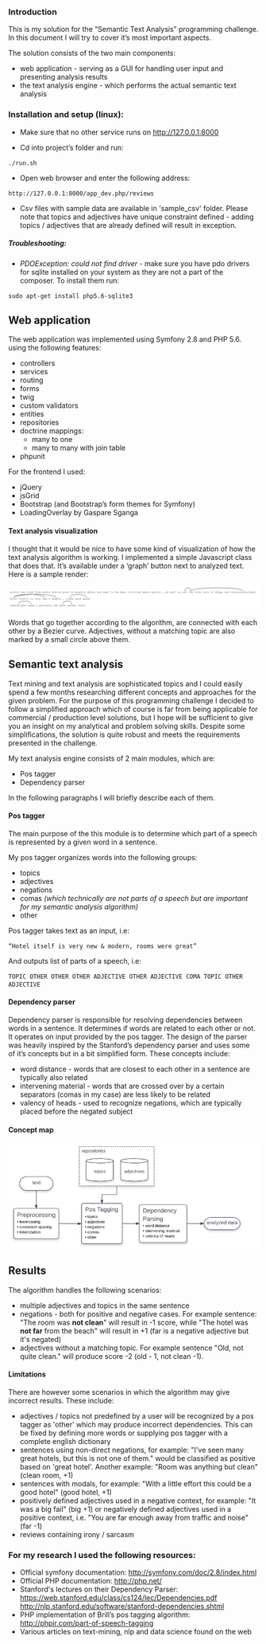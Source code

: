 ### Introduction

This is my solution for the “Semantic Text Analysis” programming challenge. In this document I will try to cover it’s most important aspects. 

The solution consists of the two main components:

* web application - serving as a GUI for handling user input and presenting analysis results
* the text analysis engine - which performs the actual semantic text analysis

### Installation and setup (linux):

* Make sure that no other service runs on http://127.0.0.1:8000

* Cd into project’s folder and run:
```
./run.sh
```

* Open web browser and enter the following address:
```
http://127.0.0.1:8000/app_dev.php/reviews
```
* Csv files with sample data are available in 'sample_csv' folder. Please note that topics and adjectives have unique constraint defined - adding topics / adjectives that are already defined will result in exception.

##### Troubleshooting:
* *PDOException: could not find driver* - make sure you have pdo drivers for sqlite installed on your system as they are not a part of the composer. To install them run:
```
sudo apt-get install php5.6-sqlite3
```

## Web application

The web application was implemented using Symfony 2.8 and PHP 5.6. using the following features:

* controllers
* services
* routing
* forms
* twig
* custom validators
* entities
* repositories
* doctrine mappings:
    * many to one
    * many to many with join table
* phpunit

For the frontend I used:

* jQuery
* jsGrid
* Bootstrap (and Bootstrap’s form themes for Symfony)
* LoadingOverlay by Gaspare Sganga

#### Text analysis visualization
I thought that it would be nice to have some kind of visualization of how the text analysis algorithm is working. I implemented a simple Javascript class that does that. It’s available under a ‘graph’ button next to analyzed text. Here is a sample render:

![Text analysis graph](images/graph.png)

Words that go together according to the algorithm, are connected with each other by a Bezier curve. Adjectives, without a matching topic are also marked by a small circle above them. 


## Semantic text analysis
Text mining and text analysis are sophisticated topics and I could easily spend a few months researching different concepts and approaches for the given problem. For the purpose of this programming challenge I decided to follow a simplified approach which of course is far from being applicable for commercial / production level solutions, but I hope will be sufficient to give you an insight on my analytical and problem solving skills. Despite some simplifications, the solution is quite robust and meets the requirements presented in the challenge. 

My text analysis engine consists of 2 main modules, which are:

* Pos tagger
* Dependency parser

In the following paragraphs I will briefly describe each of them.

#### Pos tagger
The main purpose of the this module is to determine which part of a speech is represented by a given word in a sentence. 

My pos tagger organizes words into the following groups:

* topics
* adjectives
* negations
* comas *(which technically are not parts of a speech but are important for my semantic analysis algorithm)*
* other

Pos tagger takes text as an input, i.e:
```
“Hotel itself is very new & modern, rooms were great”
```
And outputs list of parts of a speech, i.e:
```
TOPIC OTHER OTHER OTHER ADJECTIVE OTHER ADJECTIVE COMA TOPIC OTHER ADJECTIVE
```

#### Dependency parser
Dependency parser is responsible for resolving dependencies between words in a sentence. It determines if words are related to each other or not. It operates on input provided by the pos tagger. 
The design of the parser was heavily inspired by the Stanford’s dependency parser and uses some of it’s concepts but in a bit simplified form. These concepts include:

* word distance - words that are closest to each other in a sentence are typically also related
* intervening material - words that are crossed over by a certain separators (comas in my case) are less likely to be related
* valency of heads - used to recognize negations, which are typically placed before the negated subject

#### Concept map
![Text analysis diagram](images/diagram.png)

## Results
The algorithm handles the following scenarios:

* multiple adjectives and topics in the same sentence
* negations -  both for positive and negative cases. For example sentence: "The room was **not clean**" will result in -1 score, while "The hotel was **not far** from the beach" will result in +1 (far is a negative adjective but it's negated)
* adjectives without a matching topic. For example sentence "Old, not quite clean." will produce score -2 (old - 1, not clean -1).

#### Limitations
There are however some scenarios in which the algorithm may give incorrect results. These include:

* adjectives / topics not predefined by a user will be recognized by a pos tagger as 'other' which may produce incorrect dependencies. This can be fixed by defining more words or supplying pos tagger with a complete english dictionary
* sentences using non-direct negations, for example: "I've seen many great hotels, but this is not one of them." would be classified as positive based on 'great hotel'. Another example: "Room was anything but clean" (clean room, +1)
* sentences with modals, for example: "With a little effort this could be a good hotel" (good hotel, +1)
* positively defined adjectives used in a negative context, for example: "It was a big fail" (big +1) or negatively defined adjectives used in a positive context, i.e. "You are far enough away from traffic and noise" (far -1)
* reviews containing irony / sarcasm

### For my research I used the following resources:
* Official symfony documentation:
http://symfony.com/doc/2.8/index.html
* Official PHP documentation:
http://php.net/
* Stanford's lectures on their Dependency Parser:
https://web.stanford.edu/class/cs124/lec/Dependencies.pdf
http://nlp.stanford.edu/software/stanford-dependencies.shtml
* PHP implementation of Brill’s pos tagging algorithm:
http://phpir.com/part-of-speech-tagging
* Various articles on text-mining, nlp and data science found on the web
